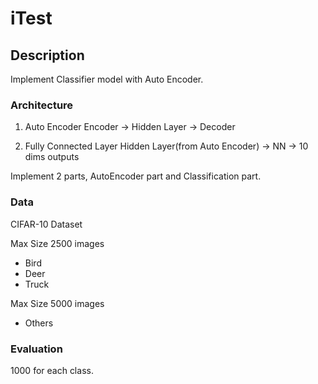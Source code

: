# iTest


## Description

Implement Classifier model with Auto Encoder.


### Architecture

1. Auto Encoder
Encoder -> Hidden Layer -> Decoder

2. Fully Connected Layer
Hidden Layer(from Auto Encoder) -> NN -> 10 dims outputs


Implement 2 parts, AutoEncoder part and Classification part.


### Data

CIFAR-10 Dataset

Max Size 2500 images

- Bird
- Deer
- Truck

Max Size 5000 images

- Others


### Evaluation

1000 for each class.



